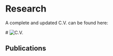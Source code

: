 # Research

A complete and updated C.V. can be found here:
<br />

#<a href="" class="image fit"><img src="images/marr_pic.jpg" alt=""></a>
![C.V.]("docs/CV2022.pdf")

## Publications

